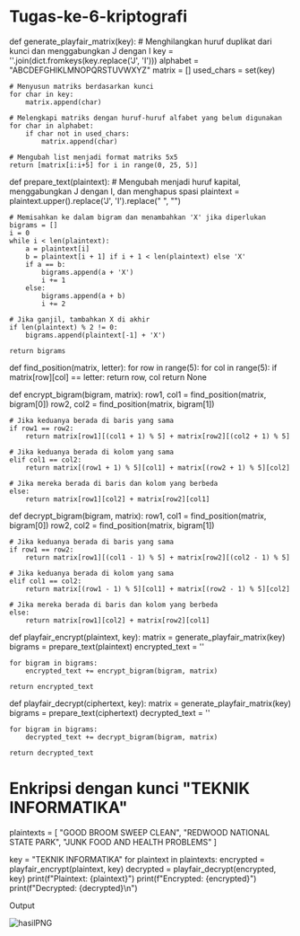# Tugas-ke-6-kriptografi
def generate_playfair_matrix(key):
    # Menghilangkan huruf duplikat dari kunci dan menggabungkan J dengan I
    key = ''.join(dict.fromkeys(key.replace('J', 'I')))
    alphabet = "ABCDEFGHIKLMNOPQRSTUVWXYZ"
    matrix = []
    used_chars = set(key)
    
    # Menyusun matriks berdasarkan kunci
    for char in key:
        matrix.append(char)
    
    # Melengkapi matriks dengan huruf-huruf alfabet yang belum digunakan
    for char in alphabet:
        if char not in used_chars:
            matrix.append(char)
    
    # Mengubah list menjadi format matriks 5x5
    return [matrix[i:i+5] for i in range(0, 25, 5)]

def prepare_text(plaintext):
    # Mengubah menjadi huruf kapital, menggabungkan J dengan I, dan menghapus spasi
    plaintext = plaintext.upper().replace('J', 'I').replace(" ", "")
    
    # Memisahkan ke dalam bigram dan menambahkan 'X' jika diperlukan
    bigrams = []
    i = 0
    while i < len(plaintext):
        a = plaintext[i]
        b = plaintext[i + 1] if i + 1 < len(plaintext) else 'X'
        if a == b:
            bigrams.append(a + 'X')
            i += 1
        else:
            bigrams.append(a + b)
            i += 2
    
    # Jika ganjil, tambahkan X di akhir
    if len(plaintext) % 2 != 0:
        bigrams.append(plaintext[-1] + 'X')
    
    return bigrams

def find_position(matrix, letter):
    for row in range(5):
        for col in range(5):
            if matrix[row][col] == letter:
                return row, col
    return None

def encrypt_bigram(bigram, matrix):
    row1, col1 = find_position(matrix, bigram[0])
    row2, col2 = find_position(matrix, bigram[1])
    
    # Jika keduanya berada di baris yang sama
    if row1 == row2:
        return matrix[row1][(col1 + 1) % 5] + matrix[row2][(col2 + 1) % 5]
    
    # Jika keduanya berada di kolom yang sama
    elif col1 == col2:
        return matrix[(row1 + 1) % 5][col1] + matrix[(row2 + 1) % 5][col2]
    
    # Jika mereka berada di baris dan kolom yang berbeda
    else:
        return matrix[row1][col2] + matrix[row2][col1]

def decrypt_bigram(bigram, matrix):
    row1, col1 = find_position(matrix, bigram[0])
    row2, col2 = find_position(matrix, bigram[1])
    
    # Jika keduanya berada di baris yang sama
    if row1 == row2:
        return matrix[row1][(col1 - 1) % 5] + matrix[row2][(col2 - 1) % 5]
    
    # Jika keduanya berada di kolom yang sama
    elif col1 == col2:
        return matrix[(row1 - 1) % 5][col1] + matrix[(row2 - 1) % 5][col2]
    
    # Jika mereka berada di baris dan kolom yang berbeda
    else:
        return matrix[row1][col2] + matrix[row2][col1]

def playfair_encrypt(plaintext, key):
    matrix = generate_playfair_matrix(key)
    bigrams = prepare_text(plaintext)
    encrypted_text = ''
    
    for bigram in bigrams:
        encrypted_text += encrypt_bigram(bigram, matrix)
    
    return encrypted_text

def playfair_decrypt(ciphertext, key):
    matrix = generate_playfair_matrix(key)
    bigrams = prepare_text(ciphertext)
    decrypted_text = ''
    
    for bigram in bigrams:
        decrypted_text += decrypt_bigram(bigram, matrix)
    
    return decrypted_text

# Enkripsi dengan kunci "TEKNIK INFORMATIKA"
plaintexts = [
    "GOOD BROOM SWEEP CLEAN",
    "REDWOOD NATIONAL STATE PARK",
    "JUNK FOOD AND HEALTH PROBLEMS"
]

key = "TEKNIK INFORMATIKA"
for plaintext in plaintexts:
    encrypted = playfair_encrypt(plaintext, key)
    decrypted = playfair_decrypt(encrypted, key)
    print(f"Plaintext: {plaintext}")
    print(f"Encrypted: {encrypted}")
    print(f"Decrypted: {decrypted}\n")



  Output


  ![hasilPNG](https://github.com/user-attachments/assets/783f3962-f77f-4bdc-9b83-842f01a84079)

